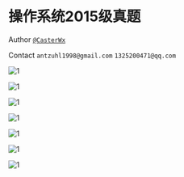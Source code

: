 # 操作系统2015级真题

Author [`@CasterWx`](https://github.com/CasterWx)

Contact `antzuhl1998@gmail.com` `1325200471@qq.com`


![1](img/t1.jpg)

![1](img/t2.jpg)

![1](img/t3.jpg)

![1](img/t4.jpg)

![1](img/t5.jpg)

![1](img/t5.jpg)

![1](img/311.jpg)
